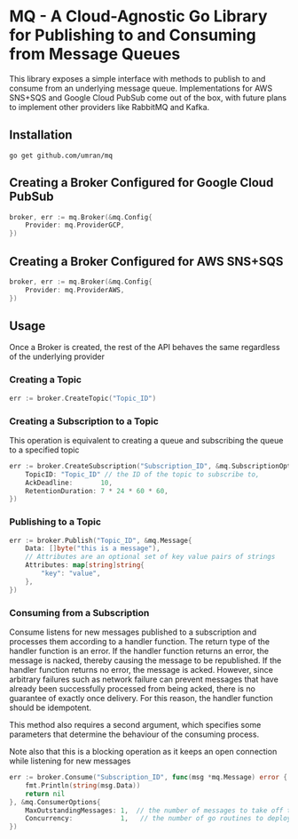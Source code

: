 # MQ - A Cloud-Agnostic Go Library for Publishing to and Consuming from Message Queues
This library exposes a simple interface with methods to publish to and consume from an underlying message queue. Implementations for AWS SNS+SQS and Google Cloud PubSub come out of the box, with future plans to implement other providers like RabbitMQ and Kafka.

## Installation
```
go get github.com/umran/mq
```

## Creating a Broker Configured for Google Cloud PubSub
```go
broker, err := mq.Broker(&mq.Config{
    Provider: mq.ProviderGCP,
})
```

## Creating a Broker Configured for AWS SNS+SQS
```go
broker, err := mq.Broker(&mq.Config{
    Provider: mq.ProviderAWS,
})
```

## Usage
Once a Broker is created, the rest of the API behaves the same regardless of the underlying provider

### Creating a Topic
```go
err := broker.CreateTopic("Topic_ID")
```

### Creating a Subscription to a Topic
This operation is equivalent to creating a queue and subscribing the queue to a specified topic
```go
err := broker.CreateSubscription("Subscription_ID", &mq.SubscriptionOptions{
    TopicID: "Topic_ID" // the ID of the topic to subscribe to,
    AckDeadline:       10,
    RetentionDuration: 7 * 24 * 60 * 60,
})
```

### Publishing to a Topic
```go
err := broker.Publish("Topic_ID", &mq.Message{
    Data: []byte("this is a message"),
    // Attributes are an optional set of key value pairs of strings
    Attributes: map[string]string{
        "key": "value",
    },
})
```

### Consuming from a Subscription
Consume listens for new messages published to a subscription and processes them according to a handler function.
The return type of the handler function is an error. If the handler function returns an error, the message is nacked, thereby causing the message to be republished. If the handler function returns no error, the message is acked. However, since arbitrary failures such as network failure can prevent messages that have already been successfully processed from being acked, there is no guarantee of exactly once delivery. For this reason, the handler function should be idempotent.

This method also requires a second argument, which specifies some parameters that determine the behaviour of the consuming process.

Note also that this is a blocking operation as it keeps an open connection while listening for new messages
```go
err := broker.Consume("Subscription_ID", func(msg *mq.Message) error {
    fmt.Println(string(msg.Data))
    return nil
}, &mq.ConsumerOptions{
    MaxOutstandingMessages: 1,  // the number of messages to take off the queue at a time  
    Concurrency:            1,   // the number of go routines to deploy for handling messages
})
```
